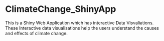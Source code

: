 # ClimateChange_ShinyApp
This is a Shiny Web Application which has interactive Data Visvaliations. These Interactive data visualisations help the users understand the causes and effects of climate change.
